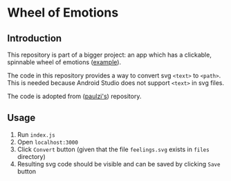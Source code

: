 # Wheel of Emotions

## Introduction

This repository is part of a bigger project: an app which has a clickable, spinnable wheel of emotions ([example](http://images.google.com/images?q=emotion_wheel)).

The code in this repository provides a way to convert svg `<text>` to `<path>`. This is needed because Android Studio does not support `<text>` in svg files.

The code is adopted from ([paulzi's](https://github.com/paulzi/svg-text-to-path)) repository.

## Usage

1. Run `index.js`
2. Open `localhost:3000`
3. Click `Convert` button (given that the file `feelings.svg` exists in `files` directory)
4. Resulting svg code should be visible and can be saved by clicking `Save` button
